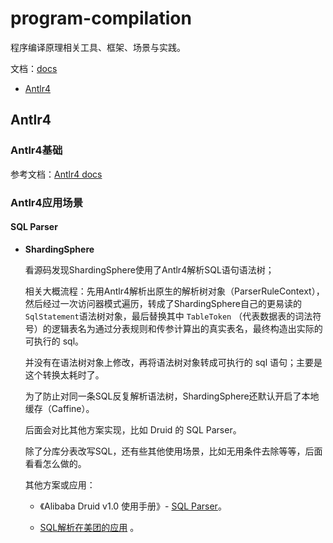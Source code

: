 # program-compilation
程序编译原理相关工具、框架、场景与实践。

文档：[docs](./docs)

+ [Antlr4](./docs/antlr4)



## Antlr4

### Antlr4基础

参考文档：[Antlr4 docs](./docs/antlr4/antlr4.md)

### Antlr4应用场景

#### SQL Parser

+ **ShardingSphere**

  看源码发现ShardingSphere使用了Antlr4解析SQL语句语法树；

  相关大概流程：先用Antlr4解析出原生的解析树对象（ParserRuleContext），然后经过一次访问器模式遍历，转成了ShardingSphere自己的更易读的`SqlStatement`语法树对象，最后替换其中 `TableToken` （代表数据表的词法符号）的逻辑表名为通过分表规则和传参计算出的真实表名，最终构造出实际的可执行的 sql。
  
  并没有在语法树对象上修改，再将语法树对象转成可执行的 sql 语句；主要是这个转换太耗时了。
  
  为了防止对同一条SQL反复解析语法树，ShardingSphere还默认开启了本地缓存（Caffine）。
  
  后面会对比其他方案实现，比如 Druid 的 SQL Parser。
  
  除了分库分表改写SQL，还有些其他使用场景，比如无用条件去除等等，后面看看怎么做的。
  
  其他方案或应用：
  
  + 《Alibaba Druid v1.0 使用手册》- [SQL Parser](https://www.bookstack.cn/read/Druid/561a8f205346f80b.md)。
  
  + [SQL解析在美团的应用](https://tech.meituan.com/2018/05/20/sql-parser-used-in-mtdp.html) 。

